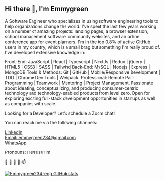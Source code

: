 ## Hi there 👋, I'm Emmygreen

 A Software Engineer who specializes in using software engineering tools to help organizations change the world.
I've spent the last few years working on a number of amazing projects: landing pages, a browser extension, school management software, community websites, and an online conference app for event planners. I'm in the top 0.8% of active GitHub users in my country, which is a small brag but something I'm really proud of.
I've developed extensive knowledge in:

Front-End: JavaScript | React | Typescript  | NextJs | Redux | jQuery | HTML5 | CSS3 | SASS | Tailwind
Back-End:  MySQL | Nodejs | Express | MongoDB
Tools & Methods: Git | GitHub | Mobile/Responsive Development | TDD | Chrome Dev Tools | Webpack.
Professional: Remote Pair-Programming |  Teamwork | Mentoring | Project Management.
Passionate about ideating, conceptualizing, and producing consumer-centric technology and technology-enabled products from level zero. Open for exploring exciting full-stack development opportunities in startups as well as companies with scale.

Looking for a Developer? Let's schedule a Zoom chat!

You can reach me via the following channels:

[LinkedIn](https://www.linkedin.com/in/favouremmanuel/)<br/>
[Email: emmygreen234@gmail.com](https://mail.google.com/mail/u/0/#inbox?compose=new)<br/>
[WhatsApp](https://api.whatsapp.com/send/?phone=2348148468604&text&app_absent=0)<br/>


Pronouns: He/His/Him<br/>

👋 👀 🌱 💞 📫 

[![Emmygreen234-eng GitHub stats](https://github-readme-stats.vercel.app/api?username=emmygreen234-eng&show_icons=true&theme=radical)](https://github.com/emmygreen234-eng/github-readme-stats)
